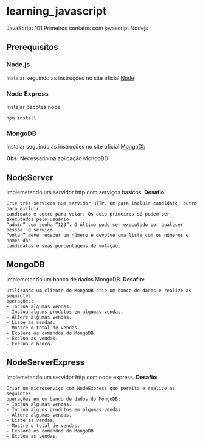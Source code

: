 # learning_javascript
JavaScript 101
Primeiros contatos com javascript Nodejs

## Prerequisitos

### Node.js

Instalar seguindo as instruções no site oficial [Node](https://nodejs.org/en/download/package-manager/)

### Node Express

Instalar pacotes node
```
npm install
```

### MongoDB

Instalar seguindo as instruções no site oficial [MongoDb](https://docs.mongodb.com/manual/administration/install-community/)

**Obs:** Necessario na aplicação MongoBD

## NodeServer

Implemetando um servidor http com serviços basicos.
**Desafio:**
```
Crie três serviços num servidor HTTP. Um para incluir candidato, outro para excluir
candidato e outro para votar. Os dois primeiros só podem ser executados pelo usuário
“admin” com senha “123”. O último pode ser executado por qualquer pessoa. O serviço
“votar” deve receber um número e devolve uma lista com os números e nomes dos
candidatos e suas porcentagens de votação.
```

## MongoDB

Implemetando um banco de dados MongoDB.
**Desafio:**
```
Utilizando um cliente do MongoDB crie um banco de dados e realize as seguintes
operações:
- Inclua algumas vendas.
- Inclua alguns produtos em algumas vendas.
- Altere algumas vendas.
- Liste as vendas.
- Mostre o total de vendas.
- Explore os comandos do MongoDB.
- Exclua as vendas.
- Exclua o banco.
```

## NodeServerExpress

Implemetando um servidor http com node express.
**Desafio:**
```
Criar um microserviço com NodeExpress que permita e realize as seguintes
operações em um banco de dados do MongoDB:
- Inclua algumas vendas.
- Inclua alguns produtos em algumas vendas.
- Altere algumas vendas.
- Liste as vendas.
- Mostre o total de vendas.
- Explore os comandos do MongoDB.
- Exclua as vendas.
```
